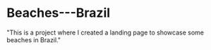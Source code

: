 # Beaches---Brazil
"This is a project where I created a landing page to showcase some beaches in Brazil."
